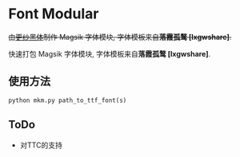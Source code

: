 # Font Modular
~~由[更纱黑体](https://github.com/be5invis/Sarasa-Gothic)制作 Magsik 字体模块, 字体模板来自**落霞孤鹜 [lxgwshare]**.~~

快速打包 Magsik 字体模块, 字体模板来自**落霞孤鹜 [lxgwshare]**.

## 使用方法

```shell
python mkm.py path_to_ttf_font(s)
```

## ToDo
- 对TTC的支持
